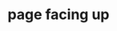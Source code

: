 ---
layout: smileys&emotion
title: page facing up
emoji: page_facing_up
permalink: 📄.html
image: assets/img/3moji/page_facing_up.png
---